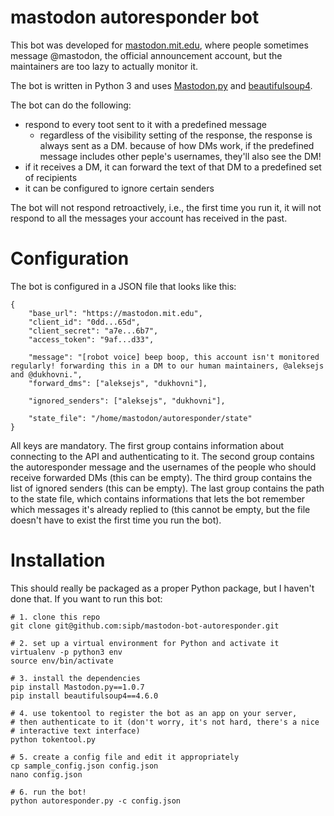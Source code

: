 # mastodon autoresponder bot

This bot was developed for [mastodon.mit.edu](https://mastodon.mit.edu), where people sometimes message @mastodon, the official announcement account, but the maintainers are too lazy to actually monitor it.

The bot is written in Python 3 and uses [Mastodon.py](https://github.com/halcy/Mastodon.py) and [beautifulsoup4](https://www.crummy.com/software/BeautifulSoup/).

The bot can do the following:

- respond to every toot sent to it with a predefined message
    - regardless of the visibility setting of the response, the response is always sent as a DM. because of how DMs work, if the predefined message includes other peple's usernames, they'll also see the DM!
- if it receives a DM, it can forward the text of that DM to a predefined set of recipients
- it can be configured to ignore certain senders

The bot will not respond retroactively, i.e., the first time you run it, it will not respond to all the messages your account has received in the past.

# Configuration

The bot is configured in a JSON file that looks like this:

```
{
    "base_url": "https://mastodon.mit.edu",
    "client_id": "0dd...65d",
    "client_secret": "a7e...6b7",
    "access_token": "9af...d33",

    "message": "[robot voice] beep boop, this account isn't monitored regularly! forwarding this in a DM to our human maintainers, @aleksejs and @dukhovni.",
    "forward_dms": ["aleksejs", "dukhovni"],

    "ignored_senders": ["aleksejs", "dukhovni"],

    "state_file": "/home/mastodon/autoresponder/state"
}
```

All keys are mandatory. The first group contains information about connecting to the API and authenticating to it. The second group contains the autoresponder message and the usernames of the people who should receive forwarded DMs (this can be empty). The third group contains the list of ignored senders (this can be empty). The last group contains the path to the state file, which contains informations that lets the bot remember which messages it's already replied to (this cannot be empty, but the file doesn't have to exist the first time you run the bot).

# Installation

This should really be packaged as a proper Python package, but I haven't done that. If you want to run this bot:

```
# 1. clone this repo
git clone git@github.com:sipb/mastodon-bot-autoresponder.git

# 2. set up a virtual environment for Python and activate it
virtualenv -p python3 env
source env/bin/activate

# 3. install the dependencies
pip install Mastodon.py==1.0.7
pip install beautifulsoup4==4.6.0

# 4. use tokentool to register the bot as an app on your server,
# then authenticate to it (don't worry, it's not hard, there's a nice
# interactive text interface)
python tokentool.py

# 5. create a config file and edit it appropriately
cp sample_config.json config.json
nano config.json

# 6. run the bot!
python autoresponder.py -c config.json
```
